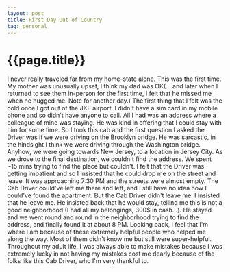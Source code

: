 ```yaml
---
layout: post
title: First Day Out of Country
tag: personal
---
```


{{page.title}} 
===============

I never really traveled far from my home-state alone. This was the first time. My mother was unusually upset, I think my dad was OK(... and later when I returned to see them in-person for the first time, I felt that he missed me when he hugged me. Note for another day.)
The first thing that I felt was the cold once I got out of the JKF airport. I didn't have a sim card in my mobile phone and so didn't have anyone to call. All I had was an address where a colleague of mine was staying. He was kind in offering that I could stay with him for some time. 
So I took this cab and the first question I asked the Driver was if we were driving on the Brooklyn bridge. He was sarcastic, in the hindsight I think we were driving through the Washington bridge. Anyhow, we were going towards New Jersey, to a location in Jersey City. 
As we drove to the final destination, we couldn't find the address. We spent ~15 mins trying to find the place but couldn't. I felt that the Driver was getting impatient and so I insisted that he could drop me on the street and leave. It was approaching 7:30 PM and the streets were almost empty. The Cab Driver could've left me there and left, and I still have no idea how I could've found the apartment. But the Cab Driver didn't leave me. I insisted that he leave me. He insisted back that he would stay, telling me this is not a good neighborhood (I had all my belongings, 300$ in cash...). He stayed and we went round and round in the neighborhood trying to find the address, and finally found it at about 8 PM. Looking back, I feel that I'm where I am because of these extremely helpful people who helped me along the way. Most of them didn't know me but still were super-helpful. Throughout my adult life, I was always able to make mistakes because I was extremely lucky in not having my mistakes cost me dearly because of the folks like this Cab Driver, who I'm very thankful to. 